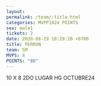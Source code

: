 ```yaml
---
layout: 
permalink: /team/:title.html
categories: MVPP1024 POINTS
sex: male1
tickets: 2
date: 2020-08-29 10:29:20 +0700
title: PERRON
team: SM
MVPS: 4
POINTS: "80"
---
```

10 X 8 2DO LUGAR HG OCTUBRE24
